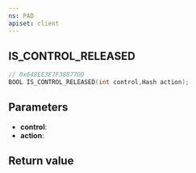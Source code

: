 ```yaml
---
ns: PAD
apiset: client
---
```

## IS_CONTROL_RELEASED

```c
// 0x648EE3E7F38877DD
BOOL IS_CONTROL_RELEASED(int control,Hash action);
```


## Parameters
* **control**:
* **action**:

## Return value